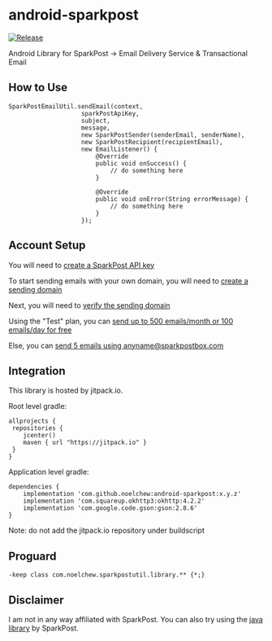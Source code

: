 # android-sparkpost

[![Release](https://jitpack.io/v/noelchew/android-sparkpost.svg)](https://jitpack.io/#noelchew/android-sparkpost)

Android Library for SparkPost -> Email Delivery Service & Transactional Email

## How to Use
```
SparkPostEmailUtil.sendEmail(context,
                    sparkPostApiKey,
                    subject,
                    message,
                    new SparkPostSender(senderEmail, senderName),
                    new SparkPostRecipient(recipientEmail),
                    new EmailListener() {
                        @Override
                        public void onSuccess() {
                            // do something here
                        }

                        @Override
                        public void onError(String errorMessage) {
                            // do something here
                        }
                    });
```
## Account Setup
You will need to [create a SparkPost API key](https://support.sparkpost.com/customer/portal/articles/1933377-create-api-keys)

To start sending emails with your own domain, you will need to [create a sending domain](https://support.sparkpost.com/customer/portal/articles/1933318-creating-sending-domains)

Next, you will need to [verify the sending domain](https://support.sparkpost.com/customer/portal/articles/1933360-verify-sending-domains)

Using the "Test" plan, you can [send up to 500 emails/month or 100 emails/day for free](https://www.sparkpost.com/pricing)

Else, you can [send 5 emails using anyname@sparkpostbox.com](https://developers.sparkpost.com/api/index#header-rate-limiting)

## Integration
This library is hosted by jitpack.io.

Root level gradle:
```
allprojects {
 repositories {
    jcenter()
    maven { url "https://jitpack.io" }
 }
}
```

Application level gradle:
```
dependencies {
    implementation 'com.github.noelchew:android-sparkpost:x.y.z'
    implementation 'com.squareup.okhttp3:okhttp:4.2.2'
    implementation 'com.google.code.gson:gson:2.8.6'
}
```
Note: do not add the jitpack.io repository under buildscript

## Proguard
```
-keep class com.noelchew.sparkpostutil.library.** {*;}
```

## Disclaimer
I am not in any way affiliated with SparkPost. You can also try using the [java library](https://github.com/SparkPost/java-sparkpost) by SparkPost.
